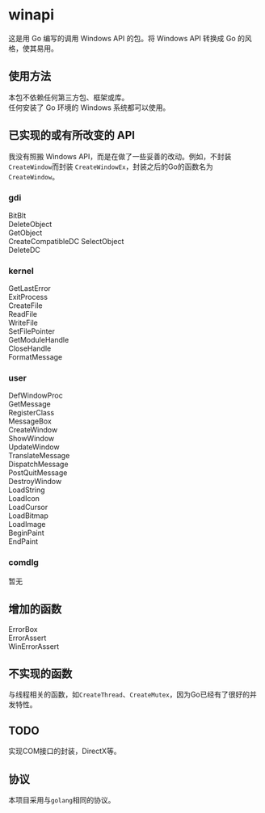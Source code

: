 # winapi #
这是用 Go 编写的调用 Windows API 的包。将 Windows API 转换成 Go 的风格，使其易用。

## 使用方法 ##
本包不依赖任何第三方包、框架或库。  
任何安装了 Go 环境的 Windows 系统都可以使用。

## 已实现的或有所改变的 API ##
我没有照搬 Windows API，而是在做了一些妥善的改动。例如，不封装`CreateWindow`而封装 `CreateWindowEx`，封装之后的Go的函数名为`CreateWindow`。

### gdi ###
BitBlt  
DeleteObject  
GetObject  
CreateCompatibleDC 
SelectObject  
DeleteDC

### kernel ###
GetLastError  
ExitProcess  
CreateFile  
ReadFile  
WriteFile  
SetFilePointer  
GetModuleHandle  
CloseHandle  
FormatMessage

### user ###
DefWindowProc<br>
GetMessage<br>
RegisterClass<br>
MessageBox<br>
CreateWindow<br>
ShowWindow<br>
UpdateWindow<br>
TranslateMessage<br>
DispatchMessage<br>
PostQuitMessage<br>
DestroyWindow<br>
LoadString<br>
LoadIcon<br>
LoadCursor<br>
LoadBitmap<br>
LoadImage<br>
BeginPaint<br>
EndPaint<br>

### comdlg ###
暂无

## 增加的函数 ##
ErrorBox<br>
ErrorAssert<br>
WinErrorAssert<br>

## 不实现的函数 ##
与线程相关的函数，如`CreateThread`、`CreateMutex`，因为Go已经有了很好的并发特性。

## TODO ##
实现COM接口的封装，DirectX等。

## 协议 ##
本项目采用与`golang`相同的协议。
